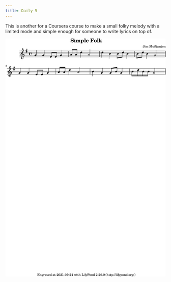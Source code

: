```yaml
---
title: Daily 5
---
```


This is another for a Coursera course to make a small folky melody with a limited mode and simple enough for
someone to write lyrics on top of.

![](./daily-5.png "Music Piece")
